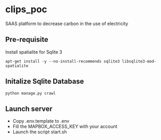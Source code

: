 # clips_poc

SAAS platform to decrease carbon in the use of electricity

## Pre-requisite

Install spatialite for Sqlite 3

```
apt-get install -y --no-install-recommends sqlite3 libsqlite3-mod-spatialite
```


## Initalize Sqlite Database


```
python manage.py crawl
```

## Launch server

- Copy .env.template to .env 
- Fill the MAPBOX_ACCESS_KEY with your account
- Launch the script start.sh





